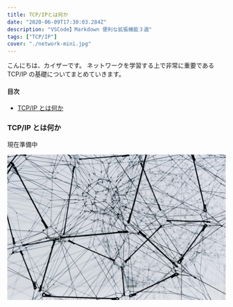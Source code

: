 ```yaml
---
title: TCP/IPとは何か
date: "2020-06-09T17:30:03.284Z"
description: "VSCode】Markdown 便利な拡張機能３選"
tags: ["TCP/IP"]
cover: "./network-mini.jpg"
---
```


こんにちは、カイザーです。
ネットワークを学習する上で非常に重要である TCP/IP の基礎についてまとめていきます。

#### 目次

<!-- @import "[TOC]" {cmd="toc" depthFrom=2 depthTo=3 orderedList=false} -->

<!-- code_chunk_output -->

- [TCP/IP とは何か](#tcpipとは何か)

<!-- /code_chunk_output -->

### TCP/IP とは何か

現在準備中

![Chinese Salty Egg](./network.jpg)
